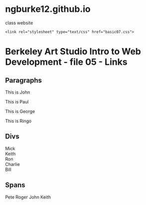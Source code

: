 # ngburke12.github.io
class website
<!DOCTYPE HTML PUBLIC "-//W3C//DTD HTML 4.01 Transitional//EN"
        "http://www.w3.org/TR/html4/loose.dtd">
<html>
<head>
    <title>Basic HTML - file 4 - Links</title>

    <link rel="stylesheet" type="text/css" href="basic07.css">

</head>



<body>
<h1>Berkeley Art Studio Intro to Web Development - file 05 - Links</h1>



<h2>Paragraphs</h2>



<p id="john" class="band beatles">This is John</p>
<p id="paul" class="band beatles">This is Paul</p>
<p id="george" class="band beatles">This is George</p>
<p id="ringo" class="band beatles">This is Ringo</p>


<h2>Divs</h2>

<div id="mick" class="band stones">Mick</div>
<div id="keith" class="band stones">Keith</div>
<div id="ron" class="band stones">Ron</div>
<div id="Charlie" class="band stones">Charlie</div>
<div id="Bill" class="band stones">Bill</div>

<h2>Spans</h2>

<span id="pete" class="band who">Pete</span>
<span id="roger" class="band who">Roger</span>
<span id="john" class="band who">John</span>
<span id="keith" class="band who">Keith</span>
</body>
</html>
